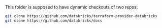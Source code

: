This folder is supposed to have dynamic checkouts of two repos:

```sh
git clone https://github.com/databricks/terraform-provider-databricks
git clone https://github.com/databricks/docs
```